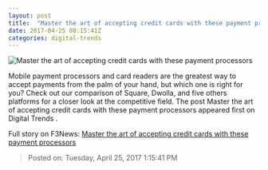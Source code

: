 ```yaml
---
layout: post
title:  "Master the art of accepting credit cards with these payment processors"
date: 2017-04-25 08:15:41Z
categories: digital-trends
---
```


![Master the art of accepting credit cards with these payment processors](http://icdn3.digitaltrends.com/image/square-1-1200x630-c.jpg)

Mobile payment processors and card readers are the greatest way to accept payments from the palm of your hand, but which one is right for you? Check out our comparison of Square, Dwolla, and five others platforms for a closer look at the competitive field. The post Master the art of accepting credit cards with these payment processors appeared first on Digital Trends .


Full story on F3News: [Master the art of accepting credit cards with these payment processors](http://www.f3nws.com/n/XtMBY)

> Posted on: Tuesday, April 25, 2017 1:15:41 PM
